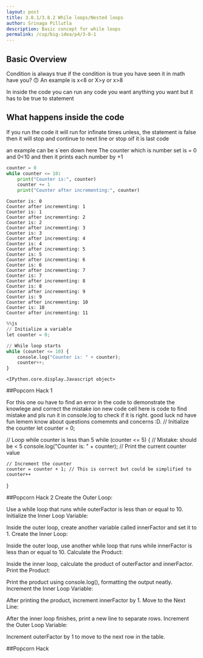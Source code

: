 ```yaml
---
layout: post
title: 3.8.1/3.8.2 While loops/Nested loops
author: Srinaga Pillutla
description: Basic concept for while loops
permalink: /csp/big-idea/p4/3-8-1
---
```


## Basic Overview

Condition is always true if the condition is true you have seen it in math have you? 🙃
An example is x<8 or X>y or x>8

In inside the code you can run any code you want anything you want but it has to be true to statement

## What happens inside the code 
If you run the code it will run for infinate times unless, the statement is false then it will stop and continue to next line or stop oif it is last code 

an example can be s`een down here 
The counter which is number set is = 0 and 0<10
and then it prints each number by +1 





```python
counter = 0
while counter <= 10:
    print("Counter is:", counter)
    counter += 1
    print("Counter after incrementing:", counter)

```

    Counter is: 0
    Counter after incrementing: 1
    Counter is: 1
    Counter after incrementing: 2
    Counter is: 2
    Counter after incrementing: 3
    Counter is: 3
    Counter after incrementing: 4
    Counter is: 4
    Counter after incrementing: 5
    Counter is: 5
    Counter after incrementing: 6
    Counter is: 6
    Counter after incrementing: 7
    Counter is: 7
    Counter after incrementing: 8
    Counter is: 8
    Counter after incrementing: 9
    Counter is: 9
    Counter after incrementing: 10
    Counter is: 10
    Counter after incrementing: 11



```python
%%js
// Initialize a variable
let counter = 0;

// While loop starts
while (counter <= 10) {
    console.log("Counter is: " + counter);
    counter++;
}
```


    <IPython.core.display.Javascript object>


##Popcorn Hack 1

For this one ou have to find an error in the code to demonstrate the knowlege and correct the mistake ion new code cell here is code to find mistake and pls run it in console.log to check if it is right. good luck nd have fun lemem know about questions comemnts and concerns :D. // Initialize the counter
let counter = 0;

// Loop while counter is less than 5
while (counter <= 5) { // Mistake: should be < 5
    console.log("Counter is: " + counter); // Print the current counter value
    
    // Increment the counter
    counter = counter + 1; // This is correct but could be simplified to counter++
}


##Popcorn Hack 2  Create the Outer Loop:

Use a while loop that runs while outerFactor is less than or equal to 10.
Initialize the Inner Loop Variable:

Inside the outer loop, create another variable called innerFactor and set it to 1.
Create the Inner Loop:

Inside the outer loop, use another while loop that runs while innerFactor is less than or equal to 10.
Calculate the Product:

Inside the inner loop, calculate the product of outerFactor and innerFactor.
Print the Product:

Print the product using console.log(), formatting the output neatly.
Increment the Inner Loop Variable:

After printing the product, increment innerFactor by 1.
Move to the Next Line:

After the inner loop finishes, print a new line to separate rows.
Increment the Outer Loop Variable:

Increment outerFactor by 1 to move to the next row in the table.

##Popcorn Hack 
